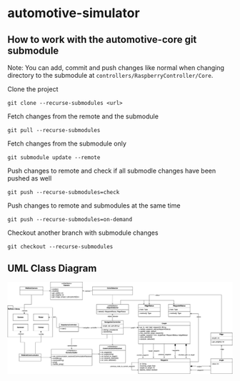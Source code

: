 # automotive-simulator

## How to work with the automotive-core git submodule

Note: You can add, commit and push changes like normal when changing directory to the submodule at `controllers/RaspberryController/Core`.

Clone the project

```
git clone --recurse-submodules <url>
```

Fetch changes from the remote and the submodule

```
git pull --recurse-submodules
```

Fetch changes from the submodule only

```
git submodule update --remote
```

Push changes to remote and check if all submodle changes have been pushed as well

```
git push --recurse-submodules=check
```

Push changes to remote and submodules at the same time

```
git push --recurse-submodules=on-demand
```

Checkout another branch with submodule changes

```
git checkout --recurse-submodules
```

## UML Class Diagram

![UML Class Diagram](uml-class-diagram.drawio.png)